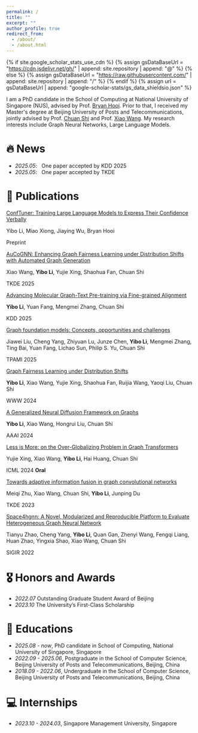 ```yaml
---
permalink: /
title: ""
excerpt: ""
author_profile: true
redirect_from: 
  - /about/
  - /about.html
---
```


{% if site.google_scholar_stats_use_cdn %}
{% assign gsDataBaseUrl = "https://cdn.jsdelivr.net/gh/" | append: site.repository | append: "@" %}
{% else %}
{% assign gsDataBaseUrl = "https://raw.githubusercontent.com/" | append: site.repository | append: "/" %}
{% endif %}
{% assign url = gsDataBaseUrl | append: "google-scholar-stats/gs_data_shieldsio.json" %}

<span class='anchor' id='about-me'></span>

I am a PhD candidate in the School of Computing at National University of Singapore (NUS), advised by Prof. [Bryan Hooi](https://bhooi.github.io/). Prior to that, I received my Master's degree at Beijing University of Posts and Telecommunications, jointly advised by Prof. [Chuan Shi](http://www.shichuan.org/) and Prof. [Xiao Wang](https://wangxiaocs.github.io/). My research interests include Graph Neural Networks, Large Language Models. 


# 🔥 News
- *2025.05*: &nbsp; One paper accepted by KDD 2025
- *2025.05*: &nbsp; One paper accepted by TKDE

# 📝 Publications 

[ConfTuner: Training Large Language Models to Express Their Confidence Verbally](https://arxiv.org/abs/2508.18847)

Yibo Li, Miao Xiong, Jiaying Wu, Bryan Hooi

Preprint

[AuCoGNN: Enhancing Graph Fairness Learning under Distribution Shifts with Automated Graph Generation](https://ieeexplore.ieee.org/abstract/document/11080132)

Xiao Wang, **Yibo Li**, Yujie Xing, Shaohua Fan, Chuan Shi

TKDE 2025

[Advancing Molecular Graph-Text Pre-training via Fine-grained Alignment](https://arxiv.org/abs/2409.14106)

**Yibo Li**, Yuan Fang, Mengmei Zhang, Chuan Shi

KDD 2025

[Graph foundation models: Concepts, opportunities and challenges](https://smufang.github.io/paper/TPAMI25_GFM.pdf)

Jiawei Liu, Cheng Yang, Zhiyuan Lu, Junze Chen, **Yibo Li**, Mengmei Zhang, Ting Bai, Yuan Fang, Lichao Sun, Philip S. Yu, Chuan Shi

TPAMI 2025


[Graph Fairness Learning under Distribution Shifts](https://arxiv.org/pdf/2401.16784)

**Yibo Li**, Xiao Wang, Yujie Xing, Shaohua Fan, Ruijia Wang, Yaoqi Liu, Chuan Shi

WWW 2024

[A Generalized Neural Diffusion Framework on Graphs](https://ojs.aaai.org/index.php/AAAI/article/view/28716/29384)

**Yibo Li**, Xiao Wang, Hongrui Liu, Chuan Shi

AAAI 2024

[Less is More: on the Over-Globalizing Problem in Graph Transformers](https://arxiv.org/pdf/2405.01102)

Yujie Xing, Xiao Wang, **Yibo Li**, Hai Huang, Chuan Shi

ICML 2024 **Oral**

[Towards adaptive information fusion in graph convolutional networks](https://ieeexplore.ieee.org/abstract/document/10113741)

Meiqi Zhu, Xiao Wang, Chuan Shi, **Yibo Li**, Junping Du

TKDE 2023

[Space4hgnn: A Novel, Modularized and Reproducible Platform to Evaluate Heterogeneous Graph Neural Network](https://arxiv.org/pdf/2202.09177)

Tianyu Zhao, Cheng Yang, **Yibo Li**, Quan Gan, Zhenyi Wang, Fengqi Liang, Huan Zhao, Yingxia Shao, Xiao Wang, Chuan Shi

SIGIR 2022

# 🎖 Honors and Awards
- *2022.07* Outstanding Graduate Student Award of Beijing
- *2023.10* The University’s First-Class Scholarship

# 📖 Educations
- *2025.08 - now*, PhD candidate in School of Computing, National University of Singapore, Singapore
- *2022.09 - 2025.06*, Postgraduate in the School of Computer Science, Beijing University of Posts and Telecommunications, Beijing, China
- *2018.09 - 2022.06*, Undergraduate in the School of Computer Science, Beijing University of Posts and Telecommunications, Beijing, China

# 💻 Internships
- *2023.10 - 2024.03*, Singapore Management University, Singapore
